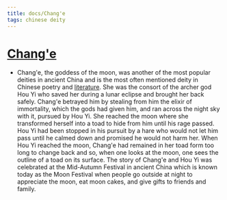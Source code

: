 ```yaml
---
title: docs/Chang'e
tags: chinese deity
---
```


# [Chang'e](Chang'e.md.md)
- Chang'e, the goddess of the moon, was another of the most popular deities in ancient China and is the most often mentioned deity in Chinese poetry and [literature](https://www.worldhistory.org/literature/). She was the consort of the archer god Hou Yi who saved her during a lunar eclipse and brought her back safely. Chang'e betrayed him by stealing from him the elixir of immortality, which the gods had given him, and ran across the night sky with it, pursued by Hou Yi. She reached the moon where she transformed herself into a toad to hide from him until his rage passed. Hou Yi had been stopped in his pursuit by a hare who would not let him pass until he calmed down and promised he would not harm her. When Hou Yi reached the moon, Chang'e had remained in her toad form too long to change back and so, when one looks at the moon, one sees the outline of a toad on its surface. The story of Chang'e and Hou Yi was celebrated at the Mid-Autumn Festival in ancient China which is known today as the Moon Festival when people go outside at night to appreciate the moon, eat moon cakes, and give gifts to friends and family.